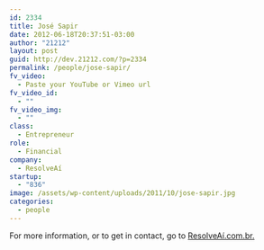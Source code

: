 ```yaml
---
id: 2334
title: José Sapir
date: 2012-06-18T20:37:51-03:00
author: "21212"
layout: post
guid: http://dev.21212.com/?p=2334
permalink: /people/jose-sapir/
fv_video:
  - Paste your YouTube or Vimeo url
fv_video_id:
  - ""
fv_video_img:
  - ""
class:
  - Entrepreneur
role:
  - Financial
company:
  - ResolveAí
startup:
  - "836"
image: /assets/wp-content/uploads/2011/10/jose-sapir.jpg
categories:
  - people
---
```

For more information, or to get in contact, go to <a href="http://www.resolveai.com.br." target="_blank">ResolveAí.com.br.</a>